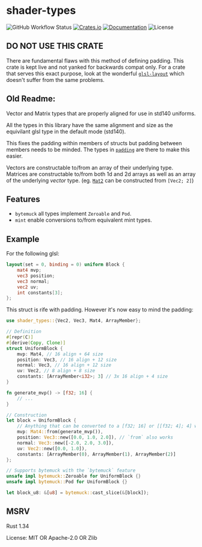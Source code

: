 # shader-types

![GitHub Workflow Status](https://img.shields.io/github/workflow/status/BVE-Reborn/shader-types/CI)
[![Crates.io](https://img.shields.io/crates/v/shader-types)](https://crates.io/crates/shader-types)
[![Documentation](https://docs.rs/shader-types/badge.svg)](https://docs.rs/shader-types)
![License](https://img.shields.io/crates/l/shader-types)

## DO NOT USE THIS CRATE

There are fundamental flaws with this method of defining padding. This crate is kept live
and not yanked for backwards compat only. For a crate that serves this exact purpose, look
at the wonderful [`glsl-layout`](https://docs.rs/glsl-layout/) which doesn't suffer from
the same problems.

## Old Readme:

Vector and Matrix types that are properly aligned for use in std140 uniforms.

All the types in this library have the same alignment and size as the equivilant glsl type in the
default mode (std140).

This fixes the padding within members of structs but padding between members needs to be minded.
The types in [`padding`](https://docs.rs/shader-types/*/shader_types/padding/index.html) are there to make this easier.

Vectors are constructable to/from an array of their underlying type. Matrices are constructable
to/from both 1d and 2d arrays as well as an array of the underlying _vector_ type. (eg. [`Mat2`](https://docs.rs/shader-types/*/shader_types/type.Mat2.html) can be
constructed from `[Vec2; 2]`)

## Features

- `bytemuck` all types implement `Zeroable` and `Pod`.
- `mint` enable conversions to/from equivalent mint types.

## Example

For the following glsl:

```glsl
layout(set = 0, binding = 0) uniform Block {
    mat4 mvp;
    vec3 position;
    vec3 normal;
    vec2 uv;
    int constants[3];
};
```

This struct is rife with padding. However it's now easy to mind the padding:

```rust
use shader_types::{Vec2, Vec3, Mat4, ArrayMember};

// Definition
#[repr(C)]
#[derive(Copy, Clone)]
struct UniformBlock {
    mvp: Mat4, // 16 align + 64 size
    position: Vec3, // 16 align + 12 size
    normal: Vec3, // 16 align + 12 size
    uv: Vec2, // 8 align + 8 size
    constants: [ArrayMember<i32>; 3] // 3x 16 align + 4 size
}

fn generate_mvp() -> [f32; 16] {
    // ...
}

// Construction
let block = UniformBlock {
    // Anything that can be converted to a [f32; 16] or [[f32; 4]; 4] works
    mvp: Mat4::from(generate_mvp()),
    position: Vec3::new([0.0, 1.0, 2.0]), // `from` also works
    normal: Vec3::new([-2.0, 2.0, 3.0]),
    uv: Vec2::new([0.0, 1.0]),
    constants: [ArrayMember(0), ArrayMember(1), ArrayMember(2)]
};

// Supports bytemuck with the `bytemuck` feature
unsafe impl bytemuck::Zeroable for UniformBlock {}
unsafe impl bytemuck::Pod for UniformBlock {}

let block_u8: &[u8] = bytemuck::cast_slice(&[block]);
```

## MSRV

Rust 1.34

License: MIT OR Apache-2.0 OR Zlib
